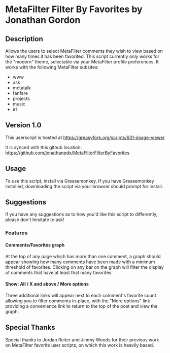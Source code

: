 # MetaFilter Filter By Favorites by Jonathan Gordon

## Description

Allows the users to select MetaFilter comments they wish to view based on how many times it has been favorited. This
script currently only works for the "modern" theme, selectable via your MetaFilter profile preferences. It works with
the following MetaFilter subsites:

+ www
+ ask
+ metatalk
+ fanfare
+ projects
+ music
+ irl

## Version 1.0

This userscript is hosted at https://greasyfork.org/scripts/631-image-viewer

It is synced with this github location: https://github.com/jonathanpdx/MetaFilterFilterByFavorites

## Usage

To use this script, install via Greasemonkey. If you have Greasemonkey installed, downloading the script via your
browser should prompt for install.

## Suggestions

If you have any suggestions as to how you'd like this script to differently, please don't hesitate to ask!

### Features

#### Comments/Favorites graph

At the top of any page which has more than one comment, a graph should appear showing how many comments have been
made with a minimum threshold of favorites. Clicking on any bar on the graph will filter the display of comments that
have at least that many favorites.

#### Show: All / X and above / More options

Three additional links will appear next to each comment's favorite count allowing you to filter comments in-place,
with the "More options" link providing a convenience link to return to the top of the post and view the graph.


## Special Thanks

Special thanks to Jordan Reiter and Jimmy Woods for their previous work on MetaFilter favorite user scripts,
on which this work is heavily based.
